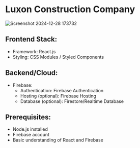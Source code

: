 # Luxon Construction Company

![Screenshot 2024-12-28 173732](https://github.com/user-attachments/assets/18a7f9c7-26cc-4863-a18b-c68b760692f1)

## Frontend Stack:
  - Framework: React.js
  - Styling: CSS Modules / Styled Components

## Backend/Cloud:
  - Firebase:
    - Authentication: Firebase Authentication
    - Hosting (optional): Firebase Hosting
    - Database (optional): Firestore/Realtime Database

  ## Prerequisites:
  - Node.js installed
  - Firebase account
  - Basic understanding of React and Firebase
